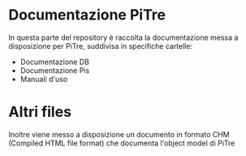 # Documentazione PiTre

In questa parte del repository è raccolta la documentazione messa a disposizione per PiTre, suddivisa in specifiche cartelle: 

* Documentazione DB
* Documentazione Pis
* Manuali d'uso 

# Altri files
Inoltre viene messo a disposizione un documento in formato CHM (Compiled HTML file format) che documenta l'object model di PiTre
